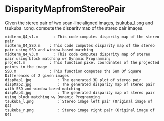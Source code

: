 # DisparityMapfromStereoPair
Given the stereo pair of two scan-line aligned images, tsukuba_l.png and tsukuba_r.png, compute the disparity map of the stereo pair images.
```
midterm_Q4_v1.m		  : This code computes disparity map of the stereo pair
midterm_Q4_SSD.m	: This code computes disparity map of the stereo pair using SSD and window-based matching
midterm_Q4_v3.m		  : This code computes disparity map of stereo pair using block matching w/ Dynamic Programming
project.m           : This function pixel coordinates of the projected points in the image
SSD.m               : This function computes the Sum Of Square Differences of 2 given images
dispMap1.jpg		    : The generated 3D plot of stereo pair 
dispMap2.jpg		    : The generated disparity map of stereo pair with SSD and window-based matching
dispMap3.jpg		    : The generated disparity map of stereo pair using block matching w/ Dynamic Programming
tsukuba_l.png		    : Stereo image left pair (Original image of Q4)
tsukuba_r.png		    : Stereo image right pair (Original image of Q4)
```
